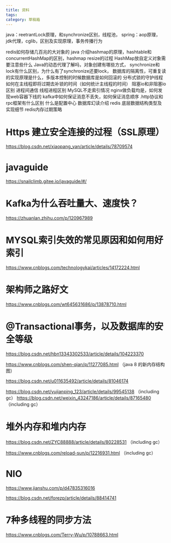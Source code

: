 ```yaml
---
title: 资料
tags:
category: 草稿箱
---
```



java：reetrantLock原理，和synchronize区别，线程池，
spring：aop原理，jdk代理，cglib，区别及实现原理，事务传播行为

redis如何存储几百兆的大对象的
java 介绍hashmap的原理，hashtable和concurrentHashMap的区别，hashmap resize的过程
HashMap放自定义对象需要注意些什么
Java的动态代理了解吗，对象创建有哪些方式， 
synchronize和lock有什么区别，为什么有了synchronize还要lock， 
数据库的隔离性，可重复读的实现原理是什么，多版本控制的时候数据库是如何回滚的 
分布式锁的守护线程如何在主线程即将过期去补锁的时间（如何统计主线程的时间）
阻塞io和非阻塞io区别 
进程间通信 线程进程区别
MySQL不走索引情况
nginx做负载均是，如何发现web容器下线的
kafka中如何保证消息不丢失，如何保证消息顺序
.http协议和rpc框架有什么区别
什么是配置中心
数据库幻读介绍
redis 底层数据结构类型及实现细节 redis内存过期策略


# Https 建立安全连接的过程（SSL原理）
https://blog.csdn.net/xiaopang_yan/article/details/78709574

# javaguide
https://snailclimb.gitee.io/javaguide/#/

# Kafka为什么吞吐量大、速度快？
https://zhuanlan.zhihu.com/p/120967989


# MYSQL索引失效的常见原因和如何用好索引
https://www.cnblogs.com/technologykai/articles/14172224.html

# 架构师之路好文
https://www.cnblogs.com/wt645631686/p/13878710.html

# @Transactional事务，以及数据库的安全等级
https://blog.csdn.net/hbn13343302533/article/details/104223370


https://www.cnblogs.com/shen-qian/p/11277085.html
（java 8 的新内存结构图）

https://blog.csdn.net/u011635492/article/details/81046174

https://blog.csdn.net/yujianping_123/article/details/99545138
（including gc）
https://blog.csdn.net/weixin_43247186/article/details/87165480
（including gc）

# 堆外内存和堆内内存

https://blog.csdn.net/ZYC88888/article/details/80228531
（including gc）

https://www.cnblogs.com/reload-sun/p/12216931.html
（including gc）

# NIO

https://www.jianshu.com/p/d47835316016

https://blog.csdn.net/forezp/article/details/88414741

# 7种多线程的同步方法

https://www.cnblogs.com/Terry-Wu/p/10788663.html